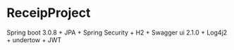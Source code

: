 # ReceipProject
Spring boot 3.0.8 + JPA + Spring Security + H2 + Swagger ui 2.1.0 + Log4j2 + undertow + JWT
